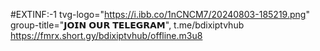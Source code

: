 #EXTINF:-1 tvg-logo="https://i.ibb.co/1nCNCM7/20240803-185219.png" group-title="𝗝𝗢𝗜𝗡 𝗢𝗨𝗥 𝗧𝗘𝗟𝗘𝗚𝗥𝗔𝗠", t.me/bdixiptvhub
https://fmrx.short.gy/bdixiptvhub/offline.m3u8
